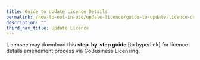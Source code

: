 ```yaml
---
title: Guide to Update Licence Details
permalink: /how-to-not-in-use/update-licence/guide-to-update-licence-details/
description: ""
third_nav_title: Update Licence
---
```


Licensee may download this <b>step-by-step guide</b> [to hyperlink] for licence details amendment process via GoBusiness Licensing.